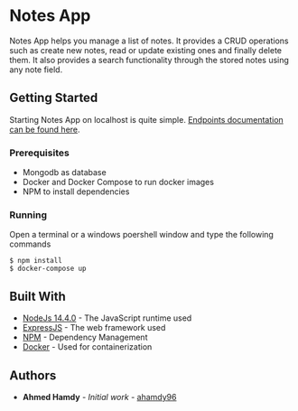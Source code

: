 # Notes App

Notes App helps you manage a list of notes. It provides a CRUD operations such as create new notes, read or update existing ones and finally delete them. It also provides a search functionality through the stored notes using any note field.

## Getting Started

Starting Notes App on localhost is quite simple.
[Endpoints documentation can be found here](https://documenter.getpostman.com/view/7306136/Szzj7HY2?version=latest).

### Prerequisites

* Mongodb as database 
* Docker and Docker Compose to run docker images
* NPM to install dependencies

### Running

Open a terminal or a windows poershell window and type the following commands

```
$ npm install
$ docker-compose up
```

## Built With

* [NodeJs 14.4.0](https://nodejs.org/en/download/) - The JavaScript runtime used
* [ExpressJS](https://expressjs.com/en/starter/installing.html) - The web framework used
* [NPM](https://www.npmjs.com/get-npm) - Dependency Management
* [Docker](https://www.docker.com/) - Used for containerization


## Authors

* **Ahmed Hamdy** - *Initial work* - [ahamdy96](https://github.com/ahamdy96)

